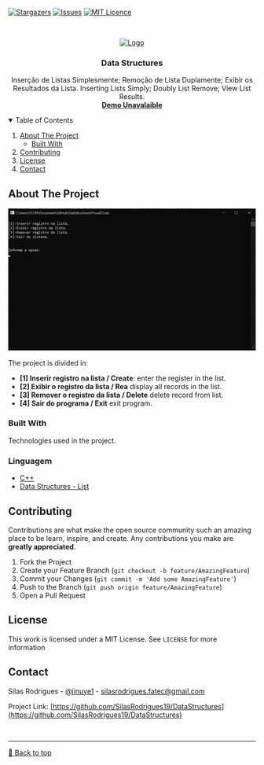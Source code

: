[![Stargazers][stars-shield]][stars-url]
[![Issues][issues-shield]][issues-url]
[![MIT Licence][license-shield]][license-url]


<!-- PROJECT LOGO -->
<br />
<p align="center">
  <a href="#">
    <img src="https://glisteneducation.com/wp-content/uploads/2020/06/042a032ef07597e1e3e35c037d972142.png" alt="Logo" width="80" height="80">
  </a>

  <h3 align="center">Data Structures</h3>

  <p align="center">
    Inserção de Listas Simplesmente; Remoção de Lista Duplamente; Exibir os Resultados da Lista.
    Inserting Lists Simply; Doubly List Remove; View List Results.
    <br />
    <a href="#"><strong>Demo Unavalaible</strong></a>
    <br />
  </p>
</p>



<!-- TABLE OF CONTENTS -->
<details open="open">
  <summary>Table of Contents</summary>
  <ol>
    <li>
      <a href="#about-the-project">About The Project</a>
      <ul>
        <li><a href="#built-with">Built With</a></li>
      </ul>
    </li>
    <li><a href="#contributing">Contributing</a></li>
    <li><a href="#license">License</a></li>
    <li><a href="#contact">Contact</a></li>
  </ol>
</details>



<!-- ABOUT THE PROJECT -->
## About The Project

[![About View][About View]](https://github.com/SilasRodrigues19/DataStructures)



The project is divided in:
* **[1] Inserir registro na lista / Create**: enter the register in the list.
* **[2] Exibir o registro da lista / Rea** display all records in the list.
* **[3] Remover o registro da lista / Delete** delete record from list.
* **[4] Sair do programa / Exit** exit program.

### Built With

Technologies used in the project.

### Linguagem
* [C++](https://en.wikipedia.org/wiki/C%2B%2B)
* [Data Structures - List](https://en.wikipedia.org/wiki/List_of_data_structures)


<!-- CONTRIBUTING -->
## Contributing

Contributions are what make the open source community such an amazing place to be learn, inspire, and create. Any contributions you make are **greatly appreciated**.

1. Fork the Project
2. Create your Feature Branch (`git checkout -b feature/AmazingFeature`)
3. Commit your Changes (`git commit -m 'Add some AmazingFeature'`)
4. Push to the Branch (`git push origin feature/AmazingFeature`)
5. Open a Pull Request


<!-- LICENSE -->
## License

This work is licensed under a MIT License. See `LICENSE` for more information


<!-- CONTACT -->
## Contact

Silas Rodrigues - [@jinuye1](https://twitter.com/jinuye1) - silasrodrigues.fatec@gmail.com

Project Link: [https://github.com/SilasRodrigues19/DataStructures](https://github.com/SilasRodrigues19/DataStructures)

   
   <!-- MARKDOWN LINKS & IMAGES -->
<!-- https://www.markdownguide.org/basic-syntax/#reference-style-links -->
[contributors-shield]: https://img.shields.io/github/contributors/SilasRodrigues19/DataStructures.svg?style=for-the-badge
[contributors-url]: https://github.com/SilasRodrigues19/DataStructures/graphs/contributors
[forks-shield]: https://img.shields.io/github/forks/SilasRodrigues19/DataStructures.svg?style=for-the-badge
[forks-url]: https://github.com/SilasRodrigues19/DataStructures/network/members
[stars-shield]: https://img.shields.io/github/stars/SilasRodrigues19/DataStructures.svg?style=for-the-badge
[stars-url]: https://github.com/SilasRodrigues19/DataStructures/stargazers
[issues-shield]: https://img.shields.io/github/issues/SilasRodrigues19/DataStructures.svg?style=for-the-badge
[issues-url]: https://github.com/SilasRodrigues19/DataStructures/issues
[license-shield]: https://img.shields.io/github/license/SilasRodrigues19/DataStructures.svg?style=for-the-badge
[license-url]: https://github.com/SilasRodrigues19/DataStructures/blob/master/LICENSE
[About View]: https://github.com/SilasRodrigues19/DataStructures/blob/main/img/preview.gif

<br><hr>
[🔼 Back to top](#Data-Structures)
